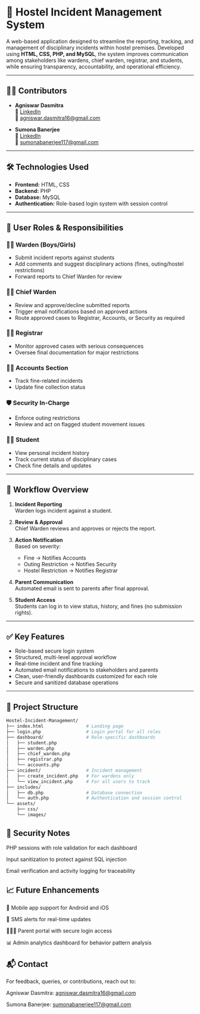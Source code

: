 # 🏨 Hostel Incident Management System

A web-based application designed to streamline the reporting, tracking, and management of disciplinary incidents within hostel premises. Developed using **HTML, CSS, PHP, and MySQL**, the system improves communication among stakeholders like wardens, chief warden, registrar, and students, while ensuring transparency, accountability, and operational efficiency.

---

## 👩‍💻 Contributors

- **Agniswar Dasmitra**  
  🔗 [LinkedIn](https://www.linkedin.com/in/agniswar-dasmitra-6103851a4)  
  📧 agniswar.dasmitra16@gmail.com  

- **Sumona Banerjee**  
  🔗 [LinkedIn](http://www.linkedin.com/in/sumona-banerjee-9b2405285)  
  📧 sumonabanerjee117@gmail.com  

---

## 🛠 Technologies Used

- **Frontend:** HTML, CSS  
- **Backend:** PHP  
- **Database:** MySQL  
- **Authentication:** Role-based login system with session control  

---

## 👥 User Roles & Responsibilities

### 👮‍♂️ Warden (Boys/Girls)
- Submit incident reports against students  
- Add comments and suggest disciplinary actions (fines, outing/hostel restrictions)  
- Forward reports to Chief Warden for review  

### 🧑‍✈️ Chief Warden
- Review and approve/decline submitted reports  
- Trigger email notifications based on approved actions  
- Route approved cases to Registrar, Accounts, or Security as required  

### 🧑‍💼 Registrar
- Monitor approved cases with serious consequences  
- Oversee final documentation for major restrictions  

### 🧑‍💻 Accounts Section
- Track fine-related incidents  
- Update fine collection status  

### 🛡 Security In-Charge
- Enforce outing restrictions  
- Review and act on flagged student movement issues  

### 🧑‍🎓 Student
- View personal incident history  
- Track current status of disciplinary cases  
- Check fine details and updates  

---

## 🔄 Workflow Overview

1. **Incident Reporting**  
   Warden logs incident against a student.

2. **Review & Approval**  
   Chief Warden reviews and approves or rejects the report.

3. **Action Notification**  
   Based on severity:
   - Fine → Notifies Accounts  
   - Outing Restriction → Notifies Security  
   - Hostel Restriction → Notifies Registrar  

4. **Parent Communication**  
   Automated email is sent to parents after final approval.

5. **Student Access**  
   Students can log in to view status, history, and fines (no submission rights).

---

## ✅ Key Features

- Role-based secure login system  
- Structured, multi-level approval workflow  
- Real-time incident and fine tracking  
- Automated email notifications to stakeholders and parents  
- Clean, user-friendly dashboards customized for each role  
- Secure and sanitized database operations  

---

## 📁 Project Structure

```bash
Hostel-Incident-Management/
├── index.html                # Landing page
├── login.php                 # Login portal for all roles
├── dashboard/                # Role-specific dashboards
│   ├── student.php
│   ├── warden.php
│   ├── chief_warden.php
│   ├── registrar.php
│   └── accounts.php
├── incident/                 # Incident management
│   ├── create_incident.php   # For wardens only
│   └── view_incident.php     # For all users to track
├── includes/                 
│   ├── db.php                # Database connection
│   └── auth.php              # Authentication and session control
└── assets/
    ├── css/
    └── images/
```

## 🔐 Security Notes
PHP sessions with role validation for each dashboard

Input sanitization to protect against SQL injection

Email verification and activity logging for traceability

## 📈 Future Enhancements
📱 Mobile app support for Android and iOS

🔔 SMS alerts for real-time updates

👨‍👩‍👧 Parent portal with secure login access

📊 Admin analytics dashboard for behavior pattern analysis

## 📬 Contact
For feedback, queries, or contributions, reach out to:

Agniswar Dasmitra: agniswar.dasmitra16@gmail.com

Sumona Banerjee: sumonabanerjee117@gmail.com

